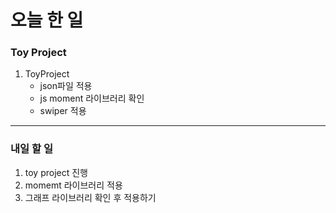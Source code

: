 # 오늘 한 일

### Toy Project

1. ToyProject
   - json파일 적용
   - js moment 라이브러리 확인
   - swiper 적용

---

### 내일 할 일

1. toy project 진행
1. momemt 라이브러리 적용
1. 그래프 라이브러리 확인 후 적용하기
